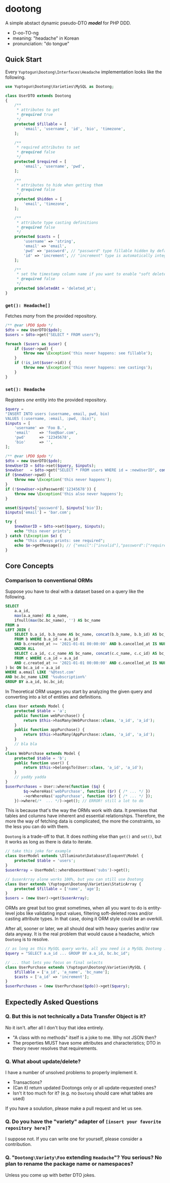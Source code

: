 # dootong

A simple abstact dynamic pseudo-DTO ***model*** for PHP DDD.

* D-oo-TO-ng
* meaning: "headache" in Korean
* pronunciation: "do tongue"

## Quick Start

Every `Yuptogun\Dootong\Interfaces\Headache` implementation looks like the following.

```php
use Yuptogun\Dootong\Varieties\MySQL as Dootong;

class UserDTO extends Dootong
{
    /**
     * attributes to get
     * @required true
     */
    protected $fillable = [
        'email', 'username', 'id', 'bio', 'timezone',
    ];

    /**
     * required attributes to set
     * @required false
     */
    protected $required = [
        'email', 'username', 'pwd',
    ];

    /**
     * attributes to hide when getting them
     * @required false
     */
    protected $hidden = [
        'email', 'timezone',
    ];

    /**
     * attribute type casting definitions
     * @required false
     */
    protected $casts = [
        'username' => 'string',
        'email' => 'email',
        'pwd' => 'password', // "password" type fillable hidden by default
        'id' => 'increment', // "increment" type is automatically integer
    ];

    /**
     * set the timestamp column name if you want to enable "soft delete"
     * @required false
     */
    protected $deletedAt = 'deleted_at';
}
```

### `get(): Headache[]`

Fetches *many* from the provided repository.

```php
/** @var \PDO $pdo */
$dto = new UserDTO($pdo);
$users = $dto->get("SELECT * FROM users");

foreach ($users as $user) {
    if ($user->pwd) {
        throw new \Exception('this never happens: see fillable');
    }
    if (!is_int($user->id)) {
        throw new \Exception('this never happens: see castings');
    }
}
```

### `set(): Headache`

Registers *one* entity into the provided repository.

```php
$query =
"INSERT INTO users (username, email, pwd, bio)
VALUES (:username, :email, :pwd, :bio)";
$inputs = [
    'username' => 'Foo B.',
    'email'    => 'foo@bar.com',
    'pwd'      => '12345678',
    'bio'      => '',
];

/** @var \PDO $pdo */
$dto = new UserDTO($pdo);
$newUserID = $dto->set($query, $inputs);
$newUser   = $dto->get("SELECT * FROM users WHERE id = :newUserID", compact('newUserID'))[0];
if ($newUser->pwd) {
    throw new \Exception('this never happens');
}
if (!$newUser->isPassword('12345678')) {
    throw new \Exception('this also never happens');
}

unset($inputs['password'], $inputs['bio']);
$inputs['email'] = 'bar.com';

try {
    $newUserID = $dto->set($query, $inputs);
    echo "this never prints";
} catch (\Exception $e) {
    echo "this always prints: see required";
    echo $e->getMessage(); // {"email":["invalid"],"password":["required"]}
}
```

## Core Concepts

### Comparison to conventional ORMs

Suppose you have to deal with a dataset based on a query like the following.

```sql
SELECT
    a.a_id,
    max(a.a_name) AS a_name,
    ifnull(max(bc.bc_name), '') AS bc_name
FROM a
LEFT JOIN (
    SELECT b.a_id, b.b_name AS bc_name, concat(b.b_name, b.b_id) AS bc_id
    FROM b WHERE b.a_id = a.a_id
    AND b.created_at >= '2021-01-01 00:00:00' AND b.cancelled_at IS NULL
    UNION ALL
    SELECT c.a_id, c.c_name AS bc_name, concat(c.c_name, c.c_id) AS bc_id
    FROM c WHERE c.a_id = a.a_id
    AND c.created_at >= '2021-01-01 00:00:00' AND c.cancelled_at IS NULL
) bc ON bc.a_id = a.a_id
WHERE a.email LIKE '%@test.com'
AND bc.bc_name LIKE '%subscription%'
GROUP BY a.a_id, bc.bc_id;
```

In Theoretical ORM usages you start by analyzing the given query and converting into a lot of entities and definitions.

```php
class User extends Model {
    protected $table = 'a';
    public function webPurchase() {
        return $this->hasMany(WebPurchase::class, 'a_id', 'a_id');
    }
    public function appPurchase() {
        return $this->hasMany(AppPurchase::class, 'a_id', 'a_id');
    }
    // bla bla
}
class WebPurchase extends Model {
    protected $table = 'b';
    public function user() {
        return $this->belongsTo(User::class, 'a_id', 'a_id');
    }
    // yaddy yadda
}
$userPurchases = User::where(function ($q) {
        $q->whereHas('webPurchase', function ($r) { /* ... */ })
        ->orWhereHas('appPurchase', function ($r) { /* ... */ });
    })->where(/*  ... */)->get(); // ERROR! still a lot to do
```

This is because that's the way the ORMs work with data. It premises that tables and columns have inherent and essential relationships. Therefore, the more the way of fetching data is complicated, the more the constraints, so the less you can do with them.

`Dootong` is a trade-off to that. It does nothing else than `get()` and `set()`, but it works as long as there is data to iterate.

```php
// take this joke for example
class UserModel extends \Illuminate\Database\Eloquent\Model {
    protected $table = 'users';
}
$userArray = UserModel::whereDoesntHave('subs')->get();

// $userArray alone works 100%, but you can still use Dootong
class User extends \Yuptogun\Dootong\Varieties\StaticArray {
    protected $fillable = ['name', 'age'];
}
$users = (new User)->get($userArray);
```

ORMs are great but too great sometimes, when all you want to do is entity-level jobs like validating input values, filtering soft-deleted rows and/or casting attribute types. In that case, doing it ORM style could be an overkill.

After all, sooner or later, we all should deal with heavy queries and/or raw data anyway. It is the real problem that would cause a headache, which `Dootong` is to resolve.

```php
// as long as this MySQL query works, all you need is a MySQL Dootong ...
$query = "SELECT a.a_id ... GROUP BY a.a_id, bc.bc_id";

// ... that lets you focus on final selects
class UserPurchase extends \Yuptogun\Dootong\Varieties\MySQL {
    $fillable = ['a_id', 'a_name', 'bc_name'];
    $casts = ['a_id' => 'increment'];
}
$userPurchases = (new UserPurchase($pdo))->get($query);
```

## Expectedly Asked Questions

### Q. But this is not technically a Data Transfer Object is it?

No it isn't. after all I don't buy that idea entirely.

* "A class with no methods" itself is a joke to me. Why not JSON then?
* The properties MUST have some attributes and characteristics; DTO in theory never resolves that requirements.

### Q. What about update/delete?

I have a number of unsolved problems to properly implement it.

* Transactions?
* (Can it) return updated Dootongs only or all update-requested ones?
* Isn't it too much for it? (e.g. no `Dootong` should care what tables are used)

If you have a soulution, please make a pull request and let us see.

### Q. Do you have the "variety" adapter of `[insert your favorite repository here]`?

I suppose not. If you can write one for yourself, please consider a contribution.

### Q. "`Dootong\Variety\Foo` extending `Headache`"? You serious? No plan to rename the package name or namespaces?

Unless you come up with better DTO jokes.